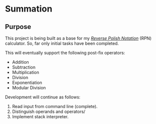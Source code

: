 # Summation

## Purpose

This project is being built as a base for my [*Reverse Polish Notation*](https://en.wikipedia.org/wiki/Reverse_Polish_notation) (RPN) calculator. So, far only initial tasks have been completed.

This will eventually support the following post-fix operators:

* Addition
* Subtraction
* Multiplication
* Division
* Exponentiation
* Modular Division

Development will continue as follows:

1. Read input from command line (complete).
2. Distinguish operands and operators/
3. Implement stack interpreter.
